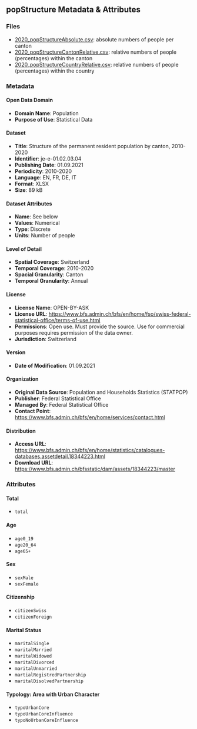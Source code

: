 ## popStructure Metadata & Attributes

### **Files**
- [2020_popStructureAbsolute.csv](https://github.com/epicalekspwner/OpenData/blob/main/popStructure/2020_popStructureAbsolute.csv): absolute numbers of people per canton
- [2020_popStructureCantonRelative.csv](https://github.com/epicalekspwner/OpenData/blob/main/popStructure/2020_popStructureCantonRelative.csv): relative numbers of people (percentages) within the canton
- [2020_popStructureCountryRelative.csv](https://github.com/epicalekspwner/OpenData/blob/main/popStructure/2020_popStructureCountryRelative.csv): relative numbers of people (percentages) within the country

### Metadata

#### Open Data Domain
- **Domain Name**: Population
- **Purpose of Use**: Statistical Data

#### Dataset
- **Title**: Structure of the permanent resident population by canton, 2010-2020
- **Identifier**: je-e-01.02.03.04
- **Publishing Date**: 01.09.2021
- **Periodicity**: 2010-2020
- **Language**: EN, FR, DE, IT
- **Format**: XLSX
- **Size**: 89 kB

#### Dataset Attributes
- **Name**: See below
- **Values**: Numerical
- **Type**: Discrete
- **Units**: Number of people

#### Level of Detail
- **Spatial Coverage**: Switzerland
- **Temporal Coverage**: 2010-2020
- **Spacial Granularity**: Canton
- **Temporal Granularity**: Annual

#### License
- **License Name**: OPEN-BY-ASK
- **License URL**: https://www.bfs.admin.ch/bfs/en/home/fso/swiss-federal-statistical-office/terms-of-use.html
- **Permissions**: Open use. Must provide the source. Use for commercial purposes requires permission of the data owner.
- **Jurisdiction**: Switzerland

#### Version
- **Date of Modification**: 01.09.2021

#### Organization
- **Original Data Source**: Population and Households Statistics (STATPOP)
- **Publisher**: Federal Statistical Office
- **Managed By**: Federal Statistical Office
- **Contact Point**: https://www.bfs.admin.ch/bfs/en/home/services/contact.html

#### Distribution
- **Access URL**: https://www.bfs.admin.ch/bfs/en/home/statistics/catalogues-databases.assetdetail.18344223.html
- **Download URL**: https://www.bfs.admin.ch/bfsstatic/dam/assets/18344223/master

### Attributes

#### Total
- ```total```

#### Age
- ```age0_19```
- ```age20_64```
- ```age65+```

#### Sex
- ```sexMale```
- ```sexFemale``` 

#### Citizenship
- ```citizenSwiss```
- ```citizenForeign``` 

#### Marital Status
- ```maritalSingle```
- ```maritalMarried```
- ```maritalWidowed```
- ```maritalDivorced```
- ```maritalUnmarried```
- ```martialRegistredPartnership```
- ```maritalDisolvedPartnership```

#### Typology: Area with Urban Character
- ```typoUrbanCore```
- ```typoUrbanCoreInfluence```
- ```typoNoUrbanCoreInfluence```
